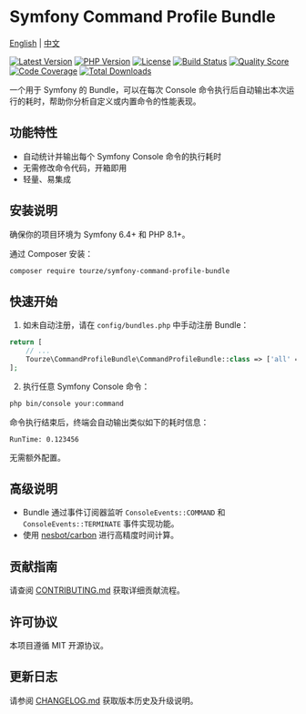 # Symfony Command Profile Bundle

[English](README.md) | [中文](README.zh-CN.md)

[![Latest Version](https://img.shields.io/packagist/v/tourze/symfony-command-profile-bundle.svg?style=flat-square)](https://packagist.org/packages/tourze/symfony-command-profile-bundle)
[![PHP Version](https://img.shields.io/packagist/php-v/tourze/symfony-command-profile-bundle.svg?style=flat-square)](https://packagist.org/packages/tourze/symfony-command-profile-bundle)
[![License](https://img.shields.io/packagist/l/tourze/symfony-command-profile-bundle.svg?style=flat-square)](https://packagist.org/packages/tourze/symfony-command-profile-bundle)
[![Build Status](https://img.shields.io/travis/tourze/symfony-command-profile-bundle/master.svg?style=flat-square)](https://travis-ci.org/tourze/symfony-command-profile-bundle)
[![Quality Score](https://img.shields.io/scrutinizer/g/tourze/symfony-command-profile-bundle.svg?style=flat-square)](https://scrutinizer-ci.com/g/tourze/symfony-command-profile-bundle)
[![Code Coverage](https://img.shields.io/scrutinizer/coverage/g/tourze/symfony-command-profile-bundle.svg?style=flat-square)](https://scrutinizer-ci.com/g/tourze/symfony-command-profile-bundle)
[![Total Downloads](https://img.shields.io/packagist/dt/tourze/symfony-command-profile-bundle.svg?style=flat-square)](https://packagist.org/packages/tourze/symfony-command-profile-bundle)

一个用于 Symfony 的 Bundle，可以在每次 Console 命令执行后自动输出本次运行的耗时，帮助你分析自定义或内置命令的性能表现。

## 功能特性

- 自动统计并输出每个 Symfony Console 命令的执行耗时
- 无需修改命令代码，开箱即用
- 轻量、易集成

## 安装说明

确保你的项目环境为 Symfony 6.4+ 和 PHP 8.1+。

通过 Composer 安装：

```bash
composer require tourze/symfony-command-profile-bundle
```

## 快速开始

1. 如未自动注册，请在 `config/bundles.php` 中手动注册 Bundle：

```php
return [
    // ...
    Tourze\CommandProfileBundle\CommandProfileBundle::class => ['all' => true],
];
```

2. 执行任意 Symfony Console 命令：

```bash
php bin/console your:command
```

命令执行结束后，终端会自动输出类似如下的耗时信息：

```text
RunTime: 0.123456
```

无需额外配置。

## 高级说明

- Bundle 通过事件订阅器监听 `ConsoleEvents::COMMAND` 和 `ConsoleEvents::TERMINATE` 事件实现功能。
- 使用 [nesbot/carbon](https://carbon.nesbot.com/) 进行高精度时间计算。

## 贡献指南

请查阅 [CONTRIBUTING.md](CONTRIBUTING.md) 获取详细贡献流程。

## 许可协议

本项目遵循 MIT 开源协议。

## 更新日志

请参阅 [CHANGELOG.md](CHANGELOG.md) 获取版本历史及升级说明。
